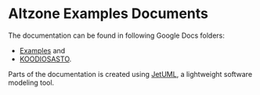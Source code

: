 # Altzone Examples Documents

The documentation can be found in following Google Docs folders:
  * [Examples](https://drive.google.com/drive/folders/1iIH7Rmss014gFGZJ-KaEWOnwgf69exdq) and
  * [KOODIOSASTO](https://drive.google.com/drive/folders/1ahUhtgUgMFhmb5LDexn1kmUMesMks98g).

Parts of the documentation is created using [JetUML](https://www.jetuml.org/), a lightweight software modeling tool.
